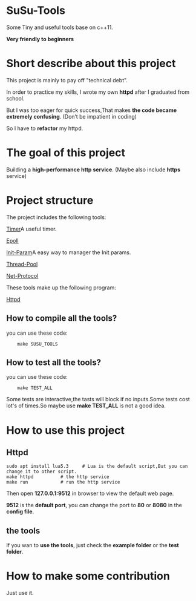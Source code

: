 # SuSu-Tools
Some Tiny and useful tools base on c++11.

**Very friendly to beginners**


# Short describe about this project

This project is mainly to pay off "technical debt".

In order to practice my skills, I wrote my own **httpd** after I graduated from school.

But I was too eager for quick success,That makes **the code became extremely confusing**. (Don’t be impatient in coding)

So I have to **refactor** my httpd. 

# The goal of this project

Building a **high-performance http service**. (Maybe also include **https** service)

# Project structure

The project includes the following tools:

[Timer](./SuSu_Timer/README.md)A useful timer.

[Epoll](./SuSu_Epoll/README.md)

[Init-Param](./SuSu_InitParam/README.md)A easy way to manager the Init params.

[Thread-Pool](./SuSu_ThreadPool/README.md)

[Net-Protocol](./SuSu_NetProtocol/README.md)

These tools make up the following program:

[Httpd](./SuSu_Httpd/README.md)
## How to compile all the tools?

you can use these code:
```
    make SUSU_TOOLS
```
## How to test all the tools?

you can use these code:
```
    make TEST_ALL
```
Some tests are interactive,the tasts will block if no inputs.Some tests cost lot's of times.So maybe use **make TEST_ALL** is not a good idea.

# How to use this project
## Httpd
```
sudo apt install lua5.3     # Lua is the default script,But you can change it to other script.
make httpd          # the http service
make run            # run the http service
```
Then open **127.0.0.1:9512** in browser to view the default web page.

**9512** is the **default port**, you can change the port to **80** or **8080** in the **config file**.

## the tools
If you wan to **use the tools**, just check the **example folder** or the **test folder**.

# How to make some contribution
Just use it.
